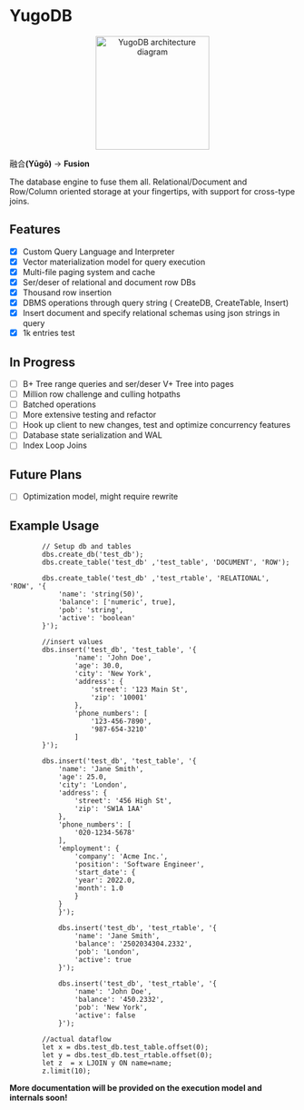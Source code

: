 # YugoDB

<div align="center">
  <img src="https://github.com/owolabioromidayo/yugodb/assets/37741645/1c4ea88d-92fe-4540-a4e0-ceba1d04ac34" alt="YugoDB architecture diagram" width="200">
</div>

融合<strong>(Yūgō)</strong> -> <strong>Fusion</strong>

The database engine to fuse them all. Relational/Document and Row/Column oriented storage at your fingertips, with support for cross-type joins.

## Features
- [X] Custom Query Language and Interpreter
- [X] Vector materialization model for query execution
- [X] Multi-file paging system and cache
- [X] Ser/deser of relational and document row DBs
- [X] Thousand row insertion
- [X] DBMS operations through query string ( CreateDB, CreateTable, Insert)
- [X] Insert document and specify relational schemas using json strings in query
- [X] 1k entries test 
## In Progress
- [ ] B+ Tree range queries and ser/deser V+ Tree into pages
- [ ] Million row challenge and culling hotpaths
- [ ] Batched operations
- [ ] More extensive testing and refactor
- [ ] Hook up client to new changes,  test and optimize concurrency features
- [ ] Database state serialization and WAL
- [ ] Index Loop Joins

## Future Plans
- [ ] Optimization model, might require rewrite



## Example Usage

```
        // Setup db and tables
        dbs.create_db('test_db');
        dbs.create_table('test_db' ,'test_table', 'DOCUMENT', 'ROW');

        dbs.create_table('test_db' ,'test_rtable', 'RELATIONAL', 'ROW', '{
            'name': 'string(50)',
            'balance': ['numeric', true],
            'pob': 'string',
            'active': 'boolean'
        }');

        //insert values
        dbs.insert('test_db', 'test_table', '{ 
                'name': 'John Doe',
                'age': 30.0,
                'city': 'New York',
                'address': {
                    'street': '123 Main St',
                    'zip': '10001'
                },
                'phone_numbers': [
                    '123-456-7890',
                    '987-654-3210'
                ]
        }');

        dbs.insert('test_db', 'test_table', '{
            'name': 'Jane Smith',
            'age': 25.0,
            'city': 'London',
            'address': {
                'street': '456 High St',
                'zip': 'SW1A 1AA'
            },
            'phone_numbers': [
                '020-1234-5678'
            ],
            'employment': {
                'company': 'Acme Inc.',
                'position': 'Software Engineer',
                'start_date': {
                'year': 2022.0,
                'month': 1.0
                }
            }
            }');

            dbs.insert('test_db', 'test_rtable', '{
                'name': 'Jane Smith',
                'balance': '2502034304.2332',
                'pob': 'London',
                'active': true
            }');

            dbs.insert('test_db', 'test_rtable', '{
                'name': 'John Doe',
                'balance': '450.2332',
                'pob': 'New York',
                'active': false
            }');
       
        //actual dataflow
        let x = dbs.test_db.test_table.offset(0);  
        let y = dbs.test_db.test_rtable.offset(0);  
        let z  = x LJOIN y ON name=name;
        z.limit(10);

```
<b>
More documentation will be provided on the execution model and internals soon!   
</b
